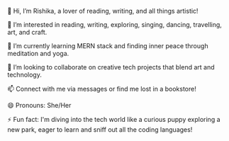  👋 Hi, I’m Rishika, a lover of reading, writing, and all things artistic!
 
 👀 I’m interested in reading, writing, exploring, singing, dancing, travelling, art, and craft.
 
 🌱 I’m currently learning MERN stack and finding inner peace through meditation and yoga.
 
 💞️ I’m looking to collaborate on creative tech projects that blend art and technology.
 
 📫 Connect with me via messages or find me lost in a bookstore!
 
 😄 Pronouns: She/Her
 
 ⚡ Fun fact: I'm diving into the tech world like a curious puppy exploring a new park, eager to learn and sniff out all the coding languages!
<!---
Rishikasharma11/Rishikasharma11 is a ✨ special ✨ repository because its `README.md` (this file) appears on your GitHub profile.
You can click the Preview link to take a look at your changes.
--->
